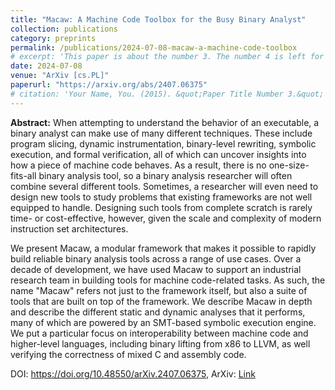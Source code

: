 ```yaml
---
title: "Macaw: A Machine Code Toolbox for the Busy Binary Analyst"
collection: publications
category: preprints
permalink: /publications/2024-07-08-macaw-a-machine-code-toolbox
# excerpt: 'This paper is about the number 3. The number 4 is left for future work.'
date: 2024-07-08
venue: "ArXiv [cs.PL]"
paperurl: "https://arxiv.org/abs/2407.06375"
# citation: 'Your Name, You. (2015). &quot;Paper Title Number 3.&quot; <i>Journal 1</i>. 1(3).'
---
```


**Abstract:** When attempting to understand the behavior of an executable, a binary analyst can make use of many different techniques. These include program slicing, dynamic instrumentation, binary-level rewriting, symbolic execution, and formal verification, all of which can uncover insights into how a piece of machine code behaves. As a result, there is no one-size-fits-all binary analysis tool, so a binary analysis researcher will often combine several different tools. Sometimes, a researcher will even need to design new tools to study problems that existing frameworks are not well equipped to handle. Designing such tools from complete scratch is rarely time- or cost-effective, however, given the scale and complexity of modern instruction set architectures.

We present Macaw, a modular framework that makes it possible to rapidly build reliable binary analysis tools across a range of use cases. Over a decade of development, we have used Macaw to support an industrial research team in building tools for machine code-related tasks. As such, the name "Macaw" refers not just to the framework itself, but also a suite of tools that are built on top of the framework. We describe Macaw in depth and describe the different static and dynamic analyses that it performs, many of which are powered by an SMT-based symbolic execution engine. We put a particular focus on interoperability between machine code and higher-level languages, including binary lifting from x86 to LLVM, as well verifying the correctness of mixed C and assembly code.

DOI: <https://doi.org/10.48550/arXiv.2407.06375>, ArXiv: [Link](https://arxiv.org/abs/2407.06375)